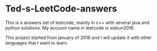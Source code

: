 # Ted-s-LeetCode-answers

This is a answers set of leetcode, mainly in c++ with several java and python solutions. My account name
in leetcode is xiekun2016.

This project started from january of 2016 and I will update it with other languages that I
want to learn.
